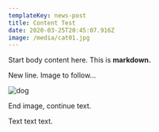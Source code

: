 ```yaml
---
templateKey: news-post
title: Content Test
date: 2020-03-25T20:45:07.916Z
image: /media/cat01.jpg
---
```

Start body content here. This is **markdown.**

New line. Image to follow...

![dog](/media/dog02.jpg "This is dog.")

End image, continue text.

Text text text.